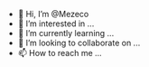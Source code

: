 - 👋 Hi, I’m @Mezeco
- 👀 I’m interested in ...
- 🌱 I’m currently learning ...
- 💞️ I’m looking to collaborate on ...
- 📫 How to reach me ...

<!---
Mezeco/Mezeco is a ✨ special ✨ repository because its `README.md` (this file) appears on your GitHub profile.
You can click the Preview link to take a look at your changes.
--->

